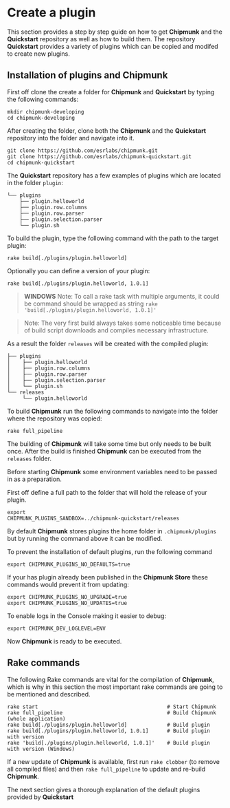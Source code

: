 <link rel="stylesheet" type="text/css" href="../styles/styles.extension.css">

# Create a plugin

This section provides a step by step guide on how to get **Chipmunk** and the **Quickstart** repository as well as how to build them.
The repository **Quickstart** provides a variety of plugins which can be copied and modifed to create new plugins.

## Installation of plugins and Chipmunk

First off clone the create a folder for **Chipmunk** and **Quickstart** by typing the following commands:
<pre><code>mkdir chipmunk-developing
cd chipmunk-developing
</code></pre>

After creating the folder, clone both the **Chipmunk** and the **Quickstart** repository into the folder and navigate into it. 

<pre><code>git clone https://github.com/esrlabs/chipmunk.git
git clone https://github.com/esrlabs/chipmunk-quickstart.git
cd chipmunk-quickstart
</code></pre>

The **Quickstart** repository has a few examples of plugins which are located in the folder <code>plugin</code>:
<pre><code>&#9492;&#9472;&#9472; plugins
    &#9500;&#9472;&#9472; plugin.helloworld
    &#9500;&#9472;&#9472; plugin.row.columns
    &#9500;&#9472;&#9472; plugin.row.parser
    &#9500;&#9472;&#9472; plugin.selection.parser
    &#9492;&#9472;&#9472; plugin.sh
</code></pre>

To build the plugin, type the following command with the path to the target plugin:
<pre><code>rake build[./plugins/plugin.helloworld]</code></pre>

Optionally you can define a version of your plugin:
<pre><code>rake build[./plugins/plugin.helloworld, 1.0.1]</code></pre>

>**WINDOWS** Note: To call a rake task with multiple arguments, it could be command should be wrapped as string <code>rake 'build[./plugins/plugin.helloworld, 1.0.1]'</code>

>Note: The very first build always takes some noticeable time because of build script downloads and compiles necessary infrastructure.

As a result the folder <code>releases</code> will be created with the compiled plugin:

<pre><code>&#9500;&#9472;&#9472; plugins
&#9474    &#9500;&#9472;&#9472; plugin.helloworld
&#9474    &#9500;&#9472;&#9472; plugin.row.columns
&#9474    &#9500;&#9472;&#9472; plugin.row.parser
&#9474    &#9500;&#9472;&#9472; plugin.selection.parser
&#9474    &#9492;&#9472;&#9472; plugin.sh
&#9492;&#9472;&#9472; releases
     &#9492;&#9472;&#9472; plugin.helloworld
</code></pre>

To build **Chipmunk** run the following commands to navigate into the folder where the repository was copied:
<pre><code>rake full_pipeline</code></pre>

The building of **Chipmunk** will take some time but only needs to be built once. After the build is finished **Chipmunk** can be executed from the <code>releases</code> folder.


Before starting **Chipmunk** some environment variables need to be passed in as a preparation.


First off define a full path to the folder that will hold the release of your plugin.

<code><pre>export CHIPMUNK_PLUGINS_SANDBOX=../chipmunk-quickstart/releases</pre></code>

By default **Chipmunk** stores plugins the home folder in <code>.chipmunk/plugins</code> but by running the command above it can be modified.


To prevent the installation of default plugins, run the following command

<pre><code>export CHIPMUNK_PLUGINS_NO_DEFAULTS=true</code></pre>


If your has plugin already been published in the **Chipmunk Store** these commands would prevent it from updating:

<pre><code>export CHIPMUNK_PLUGINS_NO_UPGRADE=true
export CHIPMUNK_PLUGINS_NO_UPDATES=true
</code></pre>

To enable logs in the Console making it easier to debug:
<pre><code>export CHIPMUNK_DEV_LOGLEVEL=ENV</code></pre>

Now **Chipmunk** is ready to be executed.

## Rake commands

The following Rake commands are vital for the compilation of **Chipmunk**, which is why in this section the most important rake commands are going to be mentioned and described.

<pre><code>rake start                                          # Start Chipmunk
rake full_pipeline                                  # Build Chipmunk (whole application)
rake build[./plugins/plugin.helloworld]             # Build plugin
rake build[./plugins/plugin.helloworld, 1.0.1]      # Build plugin with version
rake 'build[./plugins/plugin.helloworld, 1.0.1]'    # Build plugin with version (Windows) 
</code></pre>

If a new update of **Chipmunk** is available, first run `rake clobber` (to remove all compiled files) and then `rake full_pipeline` to update and re-build **Chipmunk**.

The next section gives a thorough explanation of the default plugins provided by **Quickstart** 